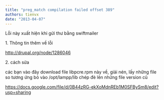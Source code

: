 ```yaml
---
title: "preg_match compilation failed offset 389"
authors: tienvx
date: "2013-04-07"
---
```


Lỗi này xuất hiện khi gửi thư bằng swiftmailer

1\. Thông tin thêm về lỗi

http://drupal.org/node/1286046

2\. cách sửa

các bạn vào đây download file libpcre.rpm này về, giải nén, lấy những file so tương ứng bỏ vào /opt/lampp/lib chép đè lên những file version cũ

https://docs.google.com/file/d/0B44zRG-ekXoMdnREb1M0SFBySm8/edit?usp=sharing
